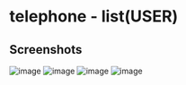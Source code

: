 # telephone - list(USER)
## Screenshots
![image](https://github.com/jigar0211/telephone_list/assets/122254160/f4e79a87-d596-46ad-8a52-a94496f58951)
![image](https://github.com/jigar0211/telephone_list/assets/122254160/c2b84fb7-e337-4124-8d2f-3e9b2203ba80)
![image](https://github.com/jigar0211/telephone_list/assets/122254160/cef78d1f-841b-41fc-9b98-3e4ec86ce16c)
![image](https://github.com/jigar0211/telephone_list/assets/122254160/68d35746-bd52-412b-9190-6d0155f65bc4)
